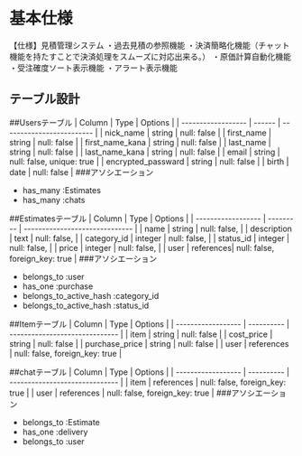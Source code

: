 # 基本仕様
【仕様】見積管理システム
・過去見積の参照機能
・決済簡略化機能（チャット機能を持たすことで決済処理をスムーズに対応出来る。）
・原価計算自動化機能
・受注確度ソート表示機能
・アラート表示機能 

## テーブル設計
##Usersテーブル
| Column             | Type   | Options                   |
| ------------------ | ------ | ------------------------- |
| nick_name          | string | null: false               |
| first_name         | string | null: false               |
| first_name_kana    | string | null: false               |
| last_name          | string | null: false               |
| last_name_kana     | string | null: false               |
| email              | string | null: false, unique: true |
| encrypted_passward | string | null: false               |
| birth              | date   | null: false               |
###アソシエーション
- has_many   :Estimates
- has_many   :chats


##Estimatesテーブル
| Column             | Type      | Options                        |
| ------------------ | --------- | ------------------------------ |
| name               | string    | null: false,                   |
| description        | text      | null: false,                   |
| category_id        | integer   | null: false,                   |
| status_id          | integer   | null: false,                   |
| price              | integer   | null: false,                   |
| user               | references| null: false, foreign_key: true |
###アソシエーション
- belongs_to   :user
- has_one      :purchase
- belongs_to_active_hash :category_id
- belongs_to_active_hash :status_id


##Itemテーブル
| Column             | Type       | Options                        |
| ------------------ | ---------- | ------------------------------ |
|   item             | string     | null: false                    |
|   cost_price       | string     | null: false                    |
|   purchase_price   | string     | null: false                    |
|   user             | references | null: false, foreign_key: true |


##chatテーブル
| Column             | Type       | Options                        |
| ------------------ | ---------- | ------------------------------ |
| item               | references | null: false, foreign_key: true |
| user               | references | null: false, foreign_key: true |
###アソシエーション
- belongs_to    :Estimate
- has_one       :delivery
- belongs_to    :user
